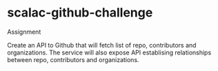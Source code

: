 # scalac-github-challenge
Assignment

Create an API to Github that will fetch list of repo, contributors and organizations. The service will also expose API establising relationships between repo, contributors and organizations.
